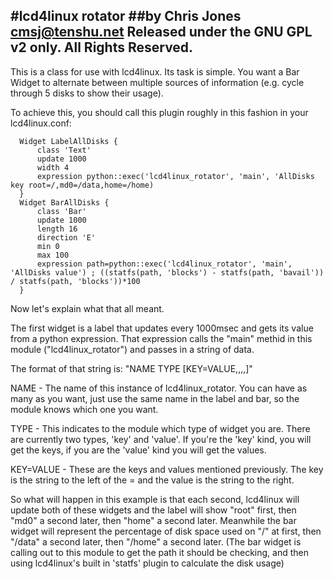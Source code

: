 #lcd4linux rotator
##by Chris Jones <cmsj@tenshu.net>
Released under the GNU GPL v2 only. All Rights Reserved.
--------------------------------------------------------

This is a class for use with lcd4linux. Its task is simple.
You want a Bar Widget to alternate between multiple sources
of information (e.g. cycle through 5 disks to show their usage).

To achieve this, you should call this plugin roughly in this
fashion in your lcd4linux.conf:

      Widget LabelAllDisks {
          class 'Text'
          update 1000
          width 4
          expression python::exec('lcd4linux_rotator', 'main', 'AllDisks key root=/,md0=/data,home=/home)
      }
      Widget BarAllDisks {
          class 'Bar'
          update 1000
          length 16
          direction 'E'
          min 0
          max 100
          expression path=python::exec('lcd4linux_rotator', 'main', 'AllDisks value') ; ((statfs(path, 'blocks') - statfs(path, 'bavail')) / statfs(path, 'blocks'))*100
      }

Now let's explain what that all meant.

The first widget is a label that updates every 1000msec and gets its value
from a python expression. That expression calls the "main" methid in this
module ("lcd4linux_rotator") and passes in a string of data.

The format of that string is: "NAME TYPE [KEY=VALUE,,,,]"

NAME - The name of this instance of lcd4linux_rotator. You can have as many as
you want, just use the same name in the label and bar, so the module knows
which one you want.

TYPE - This indicates to the module which type of widget you are. There are
currently two types, 'key' and 'value'. If you're the 'key' kind, you
will get the keys, if you are the 'value' kind you will get the values.

KEY=VALUE - These are the keys and values mentioned previously. The key is
the string to the left of the = and the value is the string to the right.


So what will happen in this example is that each second, lcd4linux will
update both of these widgets and the label will show "root" first, then
"md0" a second later, then "home" a second later.
Meanwhile the bar widget will represent the percentage of disk space used
on "/" at first, then "/data" a second later, then "/home" a second later.
(The bar widget is calling out to this module to get the path it should be 
checking, and then using lcd4linux's built in 'statfs' plugin to calculate the disk usage)
